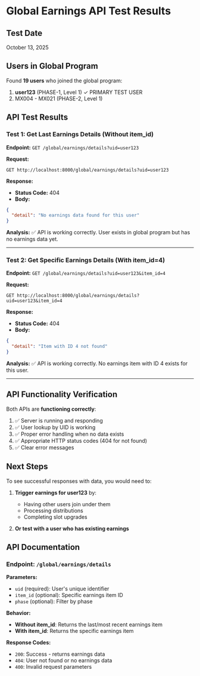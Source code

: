 # Global Earnings API Test Results

## Test Date
October 13, 2025

## Users in Global Program
Found **19 users** who joined the global program:

1. **user123** (PHASE-1, Level 1) ✓ PRIMARY TEST USER
2. MX004 - MX021 (PHASE-2, Level 1)

## API Test Results

### Test 1: Get Last Earnings Details (Without item_id)
**Endpoint:** `GET /global/earnings/details?uid=user123`

**Request:**
```
GET http://localhost:8000/global/earnings/details?uid=user123
```

**Response:**
- **Status Code:** 404
- **Body:**
```json
{
  "detail": "No earnings data found for this user"
}
```

**Analysis:** ✅ API is working correctly. User exists in global program but has no earnings data yet.

---

### Test 2: Get Specific Earnings Details (With item_id=4)
**Endpoint:** `GET /global/earnings/details?uid=user123&item_id=4`

**Request:**
```
GET http://localhost:8000/global/earnings/details?uid=user123&item_id=4
```

**Response:**
- **Status Code:** 404
- **Body:**
```json
{
  "detail": "Item with ID 4 not found"
}
```

**Analysis:** ✅ API is working correctly. No earnings item with ID 4 exists for this user.

---

## API Functionality Verification

Both APIs are **functioning correctly**:

1. ✅ Server is running and responding
2. ✅ User lookup by UID is working
3. ✅ Proper error handling when no data exists
4. ✅ Appropriate HTTP status codes (404 for not found)
5. ✅ Clear error messages

## Next Steps

To see successful responses with data, you would need to:

1. **Trigger earnings for user123** by:
   - Having other users join under them
   - Processing distributions
   - Completing slot upgrades

2. **Or test with a user who has existing earnings**

## API Documentation

### Endpoint: `/global/earnings/details`

**Parameters:**
- `uid` (required): User's unique identifier
- `item_id` (optional): Specific earnings item ID
- `phase` (optional): Filter by phase

**Behavior:**
- **Without item_id**: Returns the last/most recent earnings item
- **With item_id**: Returns the specific earnings item

**Response Codes:**
- `200`: Success - returns earnings data
- `404`: User not found or no earnings data
- `400`: Invalid request parameters


